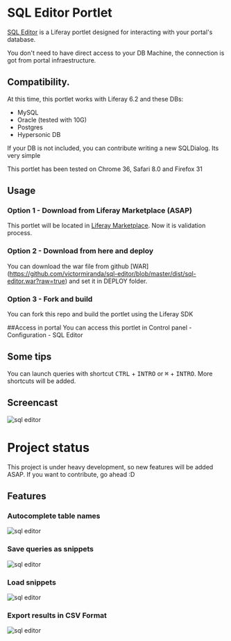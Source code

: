 # SQL Editor Portlet

[SQL Editor](https://github.com/victormiranda/sql-editor) is a Liferay portlet designed for interacting with your portal's database.

You don't need to have direct access to your DB Machine, the connection is got from portal infraestructure.

## Compatibility.
At this time, this portlet works with Liferay 6.2 and these DBs:
- MySQL
- Oracle (tested with 10G)
- Postgres
- Hypersonic DB

If your DB is not included, you can contribute writing a new SQLDialog. Its very simple

This portlet has been tested on Chrome 36, Safari 8.0 and Firefox 31

## Usage

### Option 1 - Download from Liferay Marketplace (ASAP)
This portlet will be located in [Liferay Marketplace](http://www.liferay.com/marketplace). Now it is validation process.

### Option 2 - Download from here and deploy
You can download the war file from github [WAR] (https://github.com/victormiranda/sql-editor/blob/master/dist/sql-editor.war?raw=true) and set it in DEPLOY folder.

### Option 3 - Fork and build
You can fork this repo and build the portlet using the Liferay SDK

##Access in portal
You can access this portlet in Control panel - Configuration - SQL Editor

## Some tips
You can launch queries with shortcut <kbd>CTRL</kbd> + <kbd>INTRO</kbd> or <kbd>&#8984;</kbd> + <kbd>INTRO</kbd>. More shortcuts will be added.

## Screencast
![sql editor](https://raw.githubusercontent.com/victormiranda/sql-editor/master/screenshots/screencast.gif)

# Project status
This project is under heavy development, so new features will be added ASAP. If you want to contribute, go ahead :D

## Features

### Autocomplete table names
![sql editor](https://raw.githubusercontent.com/victormiranda/sql-editor/master/screenshots/autocomplete.png)


### Save queries as snippets
![sql editor](https://raw.githubusercontent.com/victormiranda/sql-editor/master/screenshots/save-snippets.png)


### Load snippets
![sql editor](https://raw.githubusercontent.com/victormiranda/sql-editor/master/screenshots/load-snippets.png)


### Export results in CSV Format
![sql editor](https://raw.githubusercontent.com/victormiranda/sql-editor/master/screenshots/export-csv.png)

